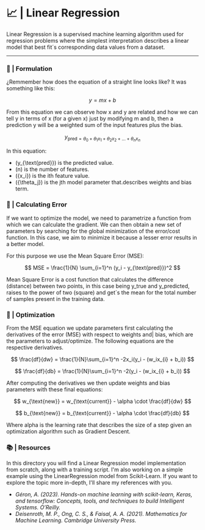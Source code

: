 # 📈 | Linear Regression 
Linear Regression is a supervised machine learning algorithm used for regression problems where the simplest interpretation describes a linear model that best fit´s corresponding data values from a dataset.

---

### 🧪 | Formulation 

¿Remmember how does the equation of a straight line looks like? It was something like this:

$$
y = mx + b
$$

 From this equation we can observe how x and y are related and how we can tell y in terms of x (for a given x) just by modifying m and b, then a prediction y will be a weighted sum of the input features plus the bias. 

$$
y_{\text{pred}=\theta_0+\theta_1x_1+\theta_2x_2+...+\theta_nx_n}
$$

In this equation:
*  \(y_{\text{pred}}\) is the predicted value.
* \(n\) is the number of features.
*  \({x_i}\) is the ith  feature value.
* \({\theta_j}\) is the jth model parameter that.describes weights and bias term.

### 🧮 | Calculating Error

If we want to optimize the model, we need to parametrize a function from which we can calculate the gradient. We can then obtain a new set of parameters by searching for the global minimization of the error/cost function. In this case, we aim to minimize it because a lesser error results in a better model.

For this purpose we use the Mean Square Error (MSE):

$$
MSE = \frac{1}{N} \sum_{i=1}^n (y_i - y_{\text{pred}})^2
$$

Mean Square Error is a cost function that calculates the difference (distance) between two points, in this case being y_true and y_predicted, raises to the power of two (square) and get´s the mean for the total number of samples present in the training data.

### 🔋 | Optimization 

From the MSE equation we update parameters first calculating the derivatives of the error (MSE) with respect to weights and| bias, which are the parameters to adjust/optimize. The following equations are the respective derivatives.

$$
\frac{df}{dw} = \frac{1}{N}\sum_{i=1}^n -2x_i(y_i - (w_ix_{i} + b_i))
$$

$$
\frac{df}{db} = \frac{1}{N}\sum_{i=1}^n -2(y_i - (w_ix_{i} + b_i))
$$

After computing the derivatives we then update weights and bias parameters with these final equations:

$$
w_{\text{new}} = w_{\text{current}} - \alpha \cdot \frac{df}{dw}
$$

$$
b_{\text{new}} = b_{\text{current}} - \alpha \cdot \frac{df}{db}
$$

Where alpha is the learning rate that describes the size of a step given an optimization algorithm such as Gradient Descent.

### 📚 | Resources

In this directory you will find a Linear Regression model implementation from scratch, along with a training script. I'm also working on a simple example using the LinearRegression model from Scikit-Learn. If you want to explore the topic more in-depth, I'll share my references with you.

* *Géron, A. (2023). Hands-on machine learning with scikit-learn, Keras, and tensorflow: Concepts, tools, and techniques to build Intelligent Systems. O’Reilly.*
* *Deisenroth, M. P., Ong, C. S., & Faisal, A. A. (2021). Mathematics for Machine Learning. Cambridge University Press.*
